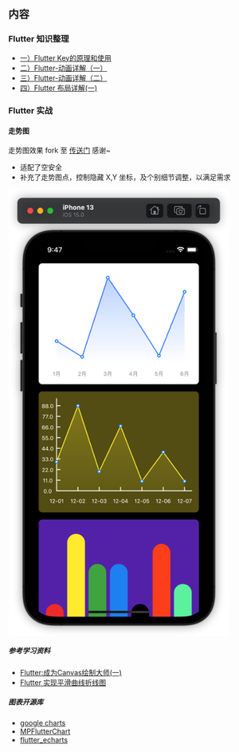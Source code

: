 
## 内容
### Flutter 知识整理
- [一）Flutter Key的原理和使用](https://zhengzeqin.netlify.app/2022/03/15/%E4%B8%80%EF%BC%89flutter-key%E7%9A%84%E5%8E%9F%E7%90%86%E5%92%8C%E4%BD%BF%E7%94%A8/)
- [二）Flutter-动画详解（一）](https://zhengzeqin.netlify.app/2022/03/28/%E4%BA%8C%EF%BC%89flutter-%E5%8A%A8%E7%94%BB%E8%AF%A6%E8%A7%A3%EF%BC%88%E4%B8%80%EF%BC%89/)
- [三）Flutter-动画详解（二）](https://zhengzeqin.netlify.app/2022/04/05/%E4%B8%89%EF%BC%89flutter-%E5%8A%A8%E7%94%BB%E8%AF%A6%E8%A7%A3%EF%BC%88%E4%BA%8C%EF%BC%89/)
- [四）Flutter 布局详解(一) ](https://zhengzeqin.netlify.app/2022/04/16/%E5%9B%9B%EF%BC%89flutter-%E5%B8%83%E5%B1%80%E8%AF%A6%E8%A7%A3/)
### Flutter 实战
#### 走势图
走势图效果 fork 至 [传送门](https://github.com/good-good-study/flutter_chart) 感谢~
- 适配了空安全
- 补充了走势图点，控制隐藏 X,Y 坐标，及个别细节调整，以满足需求
<img src="https://github.com/zeqinjie/flutter_demo/blob/main/pic/charts.png" width="443" height="897" align="middle"/>

##### 参考学习资料

- [Flutter:成为Canvas绘制大师(一)](https://juejin.cn/post/6844903805000089608)
- [Flutter 实现平滑曲线折线图](https://juejin.cn/post/6844903740730769421)

##### 图表开源库

- [google charts](https://github.com/google/charts)
- [MPFlutterChart](https://github.com/SunPointed/MPFlutterChart)
- [flutter_echarts](https://github.com/entronad/flutter_echarts)
